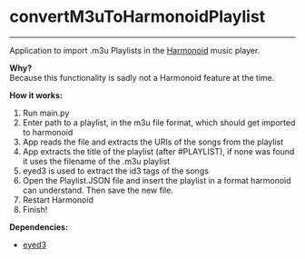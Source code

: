 # convertM3uToHarmonoidPlaylist
___

Application to import .m3u Playlists in the [Harmonoid](https://github.com/harmonoid/harmonoid) music player.

**Why?**\
Because this functionality is sadly not a Harmonoid feature at the time.

**How it works:**
1. Run main.py 
2. Enter path to a playlist, in the m3u file format, which should get imported to harmonoid
3. App reads the file and extracts the URIs of the songs from the playlist
4. App extracts the title of the playlist (after #PLAYLIST), if none was found it uses the filename of the .m3u playlist
5. eyed3 is used to extract the id3 tags of the songs
6. Open the Playlist.JSON file and insert the playlist in a format harmonoid can understand. Then save the new file.
7. Restart Harmonoid
8. Finish!

**Dependencies:**
- [eyed3](https://eyed3.readthedocs.io/en/latest/)